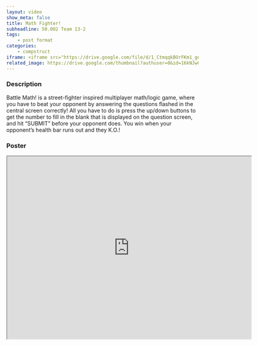 ```yaml
---
layout: video
show_meta: false
title: Math Fighter!
subheadline: 50.002 Team 13-2
tags:
    - post format
categories:
    - compstruct
iframe: <iframe src="https://drive.google.com/file/d/1_CtmqqkBOrFKm1_gewncKr1jvC6hXYP1/preview" width="640" height="480"></iframe>
related_image: https://drive.google.com/thumbnail?authuser=0&id=16kNJwC3UoCwe27BAUHPue0W-n3lZpfdZ&sz=w300-h300-p-k-nu-iv1
---
```


### Description

Battle Math! is a street-fighter inspired multiplayer math/logic game, where you have to beat your opponent by answering the questions flashed in the central screen correctly! All you have to do is press the up/down buttons to get the number to fill in the blank that is displayed on the question screen, and hit “SUBMIT” before your opponent does. You win when your opponent’s health bar runs out and they K.O.!

### Poster

<iframe src="https://drive.google.com/file/d/16kNJwC3UoCwe27BAUHPue0W-n3lZpfdZ/preview" width="640" height="480"></iframe>
